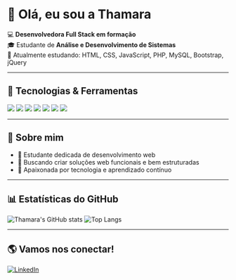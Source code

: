 # 👋 Olá, eu sou a Thamara

💻 **Desenvolvedora Full Stack em formação**  
🎓 Estudante de **Análise e Desenvolvimento de Sistemas**  
🌱 Atualmente estudando: HTML, CSS, JavaScript, PHP, MySQL, Bootstrap, jQuery  

---

## 🚀 Tecnologias & Ferramentas
<div>
  <img src="https://img.shields.io/badge/HTML5-E34F26?style=for-the-badge&logo=html5&logoColor=white"/>
  <img src="https://img.shields.io/badge/CSS3-1572B6?style=for-the-badge&logo=css3&logoColor=white"/>
  <img src="https://img.shields.io/badge/JavaScript-F7DF1E?style=for-the-badge&logo=javascript&logoColor=black"/>
  <img src="https://img.shields.io/badge/PHP-777BB4?style=for-the-badge&logo=php&logoColor=white"/>
  <img src="https://img.shields.io/badge/MySQL-4479A1?style=for-the-badge&logo=mysql&logoColor=white"/>
  <img src="https://img.shields.io/badge/Bootstrap-563D7C?style=for-the-badge&logo=bootstrap&logoColor=white"/>
  <img src="https://img.shields.io/badge/jQuery-0769AD?style=for-the-badge&logo=jquery&logoColor=white"/>
</div>

---

## 📌 Sobre mim
- 🔹 Estudante dedicada de desenvolvimento web
- 🔹 Buscando criar soluções web funcionais e bem estruturadas
- 🔹 Apaixonada por tecnologia e aprendizado contínuo

---

## 📊 Estatísticas do GitHub
![Thamara's GitHub stats](https://github-readme-stats.vercel.app/api?username=thamaravb&show_icons=true&theme=dracula)
![Top Langs](https://github-readme-stats.vercel.app/api/top-langs/?username=thamaravb&layout=compact&theme=dracula)

---

## 🌎 Vamos nos conectar!
[![LinkedIn](https://img.shields.io/badge/LinkedIn-0077B5?style=for-the-badge&logo=linkedin&logoColor=white)](https://www.linkedin.com/in/thamaravilasboas/)
